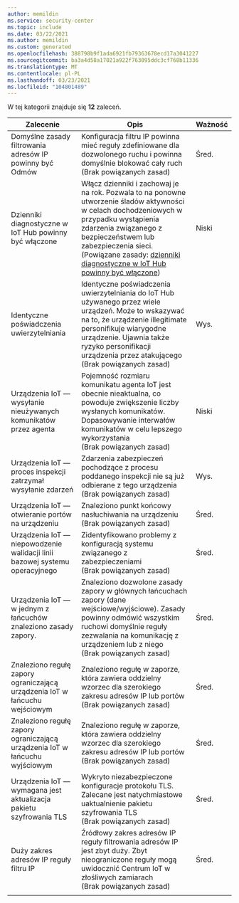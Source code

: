 ```yaml
---
author: memildin
ms.service: security-center
ms.topic: include
ms.date: 03/22/2021
ms.author: memildin
ms.custom: generated
ms.openlocfilehash: 388798b9f1ada6921fb79363678ecd17a3041227
ms.sourcegitcommit: ba3a4d58a17021a922f763095ddc3cf768b11336
ms.translationtype: MT
ms.contentlocale: pl-PL
ms.lasthandoff: 03/23/2021
ms.locfileid: "104801489"
---
```

W tej kategorii znajduje się **12** zaleceń.

|Zalecenie |Opis |Ważność |
|---|---|---|
|Domyślne zasady filtrowania adresów IP powinny być Odmów |Konfiguracja filtru IP powinna mieć reguły zdefiniowane dla dozwolonego ruchu i powinna domyślnie blokować cały ruch<br />(Brak powiązanych zasad) |Śred. |
|Dzienniki diagnostyczne w IoT Hub powinny być włączone |Włącz dzienniki i zachowaj je na rok. Pozwala to na ponowne utworzenie śladów aktywności w celach dochodzeniowych w przypadku wystąpienia zdarzenia związanego z bezpieczeństwem lub zabezpieczenia sieci.<br />(Powiązane zasady: [dzienniki diagnostyczne w IoT Hub powinny być włączone](https://portal.azure.com/#blade/Microsoft_Azure_Policy/PolicyDetailBlade/definitionId/%2fproviders%2fMicrosoft.Authorization%2fpolicyDefinitions%2f383856f8-de7f-44a2-81fc-e5135b5c2aa4)) |Niski |
|Identyczne poświadczenia uwierzytelniania |Identyczne poświadczenia uwierzytelniania do IoT Hub używanego przez wiele urządzeń. Może to wskazywać na to, że urządzenie illegitimate personifikuje wiarygodne urządzenie. Ujawnia także ryzyko personifikacji urządzenia przez atakującego<br />(Brak powiązanych zasad) |Wys. |
|Urządzenia IoT — wysyłanie nieużywanych komunikatów przez agenta |Pojemność rozmiaru komunikatu agenta IoT jest obecnie nieaktualna, co powoduje zwiększenie liczby wysłanych komunikatów. Dopasowywanie interwałów komunikatów w celu lepszego wykorzystania<br />(Brak powiązanych zasad) |Niski |
|Urządzenia IoT — proces inspekcji zatrzymał wysyłanie zdarzeń |Zdarzenia zabezpieczeń pochodzące z procesu poddanego inspekcji nie są już odbierane z tego urządzenia<br />(Brak powiązanych zasad) |Wys. |
|Urządzenia IoT — otwieranie portów na urządzeniu |Znaleziono punkt końcowy nasłuchiwania na urządzeniu<br />(Brak powiązanych zasad) |Śred. |
|Urządzenia IoT — niepowodzenie walidacji linii bazowej systemu operacyjnego |Zidentyfikowano problemy z konfiguracją systemu związanego z zabezpieczeniami<br />(Brak powiązanych zasad) |Śred. |
|Urządzenia IoT — w jednym z łańcuchów znaleziono zasady zapory. |Znaleziono dozwolone zasady zapory w głównych łańcuchach zapory (dane wejściowe/wyjściowe). Zasady powinny odmówić wszystkim ruchowi domyślnie reguły zezwalania na komunikację z urządzeniem lub z niego<br />(Brak powiązanych zasad) |Śred. |
|Znaleziono regułę zapory ograniczającą urządzenia IoT w łańcuchu wejściowym |Znaleziono regułę w zaporze, która zawiera oddzielny wzorzec dla szerokiego zakresu adresów IP lub portów<br />(Brak powiązanych zasad) |Śred. |
|Znaleziono regułę zapory ograniczającą urządzenia IoT w łańcuchu wyjściowym |Znaleziono regułę w zaporze, która zawiera oddzielny wzorzec dla szerokiego zakresu adresów IP lub portów<br />(Brak powiązanych zasad) |Śred. |
|Urządzenia IoT — wymagana jest aktualizacja pakietu szyfrowania TLS |Wykryto niezabezpieczone konfiguracje protokołu TLS. Zalecane jest natychmiastowe uaktualnienie pakietu szyfrowania TLS<br />(Brak powiązanych zasad) |Śred. |
|Duży zakres adresów IP reguły filtru IP |Źródłowy zakres adresów IP reguły filtrowania adresów IP jest zbyt duży. Zbyt nieograniczone reguły mogą uwidocznić Centrum IoT w złośliwych zamiarach<br />(Brak powiązanych zasad) |Śred. |
|||
